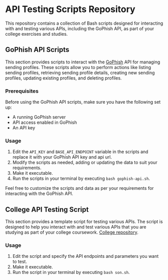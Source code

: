 # API Testing Scripts Repository

This repository contains a collection of Bash scripts designed for interacting with and testing various APIs, including the GoPhish API, as part of your college exercises and studies.

## GoPhish API Scripts

This section provides scripts to interact with the [GoPhish](https://github.com/gophish/gophish) API for managing sending profiles. These scripts allow you to perform actions like listing sending profiles, retrieving sending profile details, creating new sending profiles, updating existing profiles, and deleting profiles.

### Prerequisites

Before using the GoPhish API scripts, make sure you have the following set up:

- A running GoPhish server
- API access enabled in GoPhish
- An API key

### Usage

1. Edit the `API_KEY` and `BASE_API_ENDPOINT` variable in the scripts and replace it with your GoPhish API key and api url.
2. Modify the scripts as needed, adding or updating the data to suit your requirements.
3. Make it executable.
4. Run the scripts in your terminal by executing `bash gophish-api.sh`.


Feel free to customize the scripts and data as per your requirements for interacting with the GoPhish API.

## College API Testing Script

This section provides a template script for testing various APIs. The script is designed to help you interact with and test various APIs that you are studying as part of your college coursework. [College repository](https://github.com/Lukasz-Stachnik-UE-Katowice/SON-S1-Goals-API).

### Usage

1. Edit the script and specify the API endpoints and parameters you want to test.
2. Make it executable.
3. Run the script in your terminal by executing `bash son.sh`.

